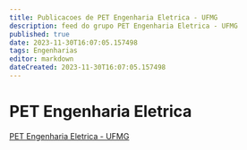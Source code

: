 ```yaml
---
title: Publicacoes de PET Engenharia Eletrica - UFMG
description: feed do grupo PET Engenharia Eletrica - UFMG
published: true
date: 2023-11-30T16:07:05.157498
tags: Engenharias
editor: markdown
dateCreated: 2023-11-30T16:07:05.157498
---
```


# PET Engenharia Eletrica
[PET Engenharia Eletrica - UFMG](/grupo/33PETEngenhariaEletricaUFMG.md)